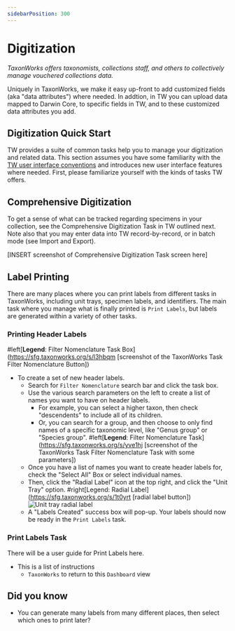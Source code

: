 ```yaml
---
sidebarPosition: 300
---
```

# Digitization

_TaxonWorks offers taxonomists, collections staff, and others to collectively manage vouchered collections data._

Uniquely in TaxonWorks, we make it easy up-front to add customized fields (aka "data attributes") where needed. In addtion, in TW you can upload data mapped to Darwin Core, to specific fields in TW, and to these customized data attributes you add.

## Digitization Quick Start
TW provides a suite of common tasks help you to manage your digitization and related data. This section assumes you have some familiarity with the [TW user interface conventions](/guide/Manual/conventions.html) and introduces new user interface features where needed. First, please familiarize yourself with the kinds of tasks TW offers. 

## Comprehensive Digitization

To get a sense of what can be tracked regarding specimens in your collection, see the Comprehensive Digitization Task in TW outlined next. Note also that you may enter data into TW record-by-record, or in batch mode (see Import and Export).

[INSERT screenshot of Comprehensive Digitization Task screen here]

## Label Printing
There are many places where you can print labels from different tasks in TaxonWorks, including unit trays, specimen labels, and identifiers. The main task where you manage what is finally printed is `Print Labels`, but labels are generated within a variety of other tasks.

### Printing Header Labels
#left[**Legend**: Filter Nomenclature Task Box](https://sfg.taxonworks.org/s/l3hbqm [screenshot of the TaxonWorks Task Filter Nomenclature Button])
- To create a set of new header labels.
  - Search for `Filter Nomenclature` search bar and click the task box. 
  - Use the various search parameters on the left to create a list of names you want to have on header labels.
    - For example, you can select a higher taxon, then check "descendents" to include all of its children.
    - Or, you can search for a group, and then choose to only find names of a specific taxonomic level, like "Genus group" or "Species group". 
#left[**Legend**: Filter Nomenclature Task](https://sfg.taxonworks.org/s/yve1hj [screenshot of the TaxonWorks Task Filter Nomenclature Task with some parameters])
  - Once you have a list of names you want to create header labels for, check the "Select All" Box or select individual names. 
  - Then, click the "Radial Label" icon at the top right, and click the "Unit Tray" option. #right[Legend: Radial Label](https://sfg.taxonworks.org/s/1t0yrt [radial label button])
![Unit tray radial label](https://sfg.taxonworks.org/s/gqb0rz)
  - A "Labels Created" success box will pop-up. Your labels should now be ready in the `Print Labels` task. 

### Print Labels Task
There will be a user guide for Print Labels here. 

- This is a list of instructions
  - `TaxonWorks` to return to this `Dashboard` view

## Did you know
- You can generate many labels from many different places, then select which ones to print later?


